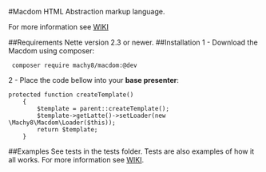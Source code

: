 #Macdom
HTML Abstraction markup language.

For more information see [WIKI](https://github.com/Machy8/Macdom-for-Nette/wiki)

##Requirements
Nette version 2.3 or newer.
##Installation
1 - Download the Macdom using composer:
```
 composer require machy8/macdom:@dev
```
2 - Place the code bellow into your **base presenter**:
```
protected function createTemplate()
    {
        $template = parent::createTemplate();
        $template->getLatte()->setLoader(new \Machy8\Macdom\Loader($this));
        return $template;
    }
```

##Examples
See tests in the tests folder. Tests are also examples of how it all works. For more information see [WIKI](https://github.com/Machy8/Macdom-for-Nette/wiki).
